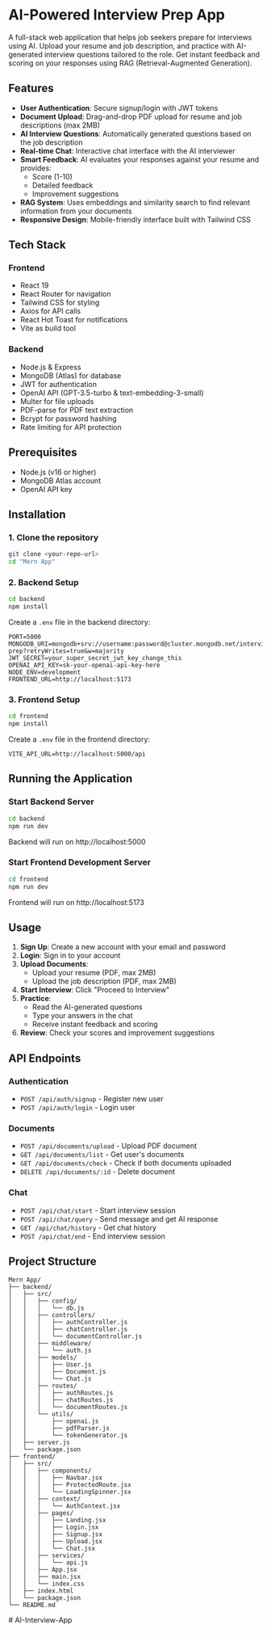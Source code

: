# AI-Powered Interview Prep App

A full-stack web application that helps job seekers prepare for interviews using AI. Upload your resume and job description, and practice with AI-generated interview questions tailored to the role. Get instant feedback and scoring on your responses using RAG (Retrieval-Augmented Generation).

## Features

- **User Authentication**: Secure signup/login with JWT tokens
- **Document Upload**: Drag-and-drop PDF upload for resume and job descriptions (max 2MB)
- **AI Interview Questions**: Automatically generated questions based on the job description
- **Real-time Chat**: Interactive chat interface with the AI interviewer
- **Smart Feedback**: AI evaluates your responses against your resume and provides:
  - Score (1-10)
  - Detailed feedback
  - Improvement suggestions
- **RAG System**: Uses embeddings and similarity search to find relevant information from your documents
- **Responsive Design**: Mobile-friendly interface built with Tailwind CSS

## Tech Stack

### Frontend
- React 19
- React Router for navigation
- Tailwind CSS for styling
- Axios for API calls
- React Hot Toast for notifications
- Vite as build tool

### Backend
- Node.js & Express
- MongoDB (Atlas) for database
- JWT for authentication
- OpenAI API (GPT-3.5-turbo & text-embedding-3-small)
- Multer for file uploads
- PDF-parse for PDF text extraction
- Bcrypt for password hashing
- Rate limiting for API protection

## Prerequisites

- Node.js (v16 or higher)
- MongoDB Atlas account
- OpenAI API key

## Installation

### 1. Clone the repository

```bash
git clone <your-repo-url>
cd "Mern App"
```

### 2. Backend Setup

```bash
cd backend
npm install
```

Create a `.env` file in the backend directory:

```env
PORT=5000
MONGODB_URI=mongodb+srv://username:password@cluster.mongodb.net/interview-prep?retryWrites=true&w=majority
JWT_SECRET=your_super_secret_jwt_key_change_this
OPENAI_API_KEY=sk-your-openai-api-key-here
NODE_ENV=development
FRONTEND_URL=http://localhost:5173
```

### 3. Frontend Setup

```bash
cd frontend
npm install
```

Create a `.env` file in the frontend directory:

```env
VITE_API_URL=http://localhost:5000/api
```

## Running the Application

### Start Backend Server

```bash
cd backend
npm run dev
```

Backend will run on http://localhost:5000

### Start Frontend Development Server

```bash
cd frontend
npm run dev
```

Frontend will run on http://localhost:5173

## Usage

1. **Sign Up**: Create a new account with your email and password
2. **Login**: Sign in to your account
3. **Upload Documents**:
   - Upload your resume (PDF, max 2MB)
   - Upload the job description (PDF, max 2MB)
4. **Start Interview**: Click "Proceed to Interview"
5. **Practice**:
   - Read the AI-generated questions
   - Type your answers in the chat
   - Receive instant feedback and scoring
6. **Review**: Check your scores and improvement suggestions

## API Endpoints

### Authentication
- `POST /api/auth/signup` - Register new user
- `POST /api/auth/login` - Login user

### Documents
- `POST /api/documents/upload` - Upload PDF document
- `GET /api/documents/list` - Get user's documents
- `GET /api/documents/check` - Check if both documents uploaded
- `DELETE /api/documents/:id` - Delete document

### Chat
- `POST /api/chat/start` - Start interview session
- `POST /api/chat/query` - Send message and get AI response
- `GET /api/chat/history` - Get chat history
- `POST /api/chat/end` - End interview session

## Project Structure

```
Mern App/
├── backend/
│   ├── src/
│   │   ├── config/
│   │   │   └── db.js
│   │   ├── controllers/
│   │   │   ├── authController.js
│   │   │   ├── chatController.js
│   │   │   └── documentController.js
│   │   ├── middleware/
│   │   │   └── auth.js
│   │   ├── models/
│   │   │   ├── User.js
│   │   │   ├── Document.js
│   │   │   └── Chat.js
│   │   ├── routes/
│   │   │   ├── authRoutes.js
│   │   │   ├── chatRoutes.js
│   │   │   └── documentRoutes.js
│   │   └── utils/
│   │       ├── openai.js
│   │       ├── pdfParser.js
│   │       └── tokenGenerator.js
│   ├── server.js
│   └── package.json
├── frontend/
│   ├── src/
│   │   ├── components/
│   │   │   ├── Navbar.jsx
│   │   │   ├── ProtectedRoute.jsx
│   │   │   └── LoadingSpinner.jsx
│   │   ├── context/
│   │   │   └── AuthContext.jsx
│   │   ├── pages/
│   │   │   ├── Landing.jsx
│   │   │   ├── Login.jsx
│   │   │   ├── Signup.jsx
│   │   │   ├── Upload.jsx
│   │   │   └── Chat.jsx
│   │   ├── services/
│   │   │   └── api.js
│   │   ├── App.jsx
│   │   ├── main.jsx
│   │   └── index.css
│   ├── index.html
│   └── package.json
└── README.md
```



#   A I - I n t e r v i e w - A p p  
 